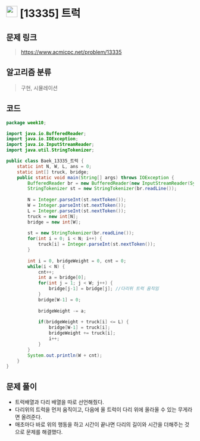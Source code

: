 # <img src="https://d2gd6pc034wcta.cloudfront.net/tier/10.svg" width="30"> [13335] 트럭
## 문제 링크
> https://www.acmicpc.net/problem/13335
## 알고리즘 분류
> 구현, 시뮬레이션

## 코드
```java
package week10;

import java.io.BufferedReader;
import java.io.IOException;
import java.io.InputStreamReader;
import java.util.StringTokenizer;

public class Baek_13335_트럭 {
	static int N, W, L, ans = 0;
	static int[] truck, bridge;
	public static void main(String[] args) throws IOException {
		BufferedReader br = new BufferedReader(new InputStreamReader(System.in));
		StringTokenizer st = new StringTokenizer(br.readLine());
		
		N = Integer.parseInt(st.nextToken());
		W = Integer.parseInt(st.nextToken());
		L = Integer.parseInt(st.nextToken());
		truck = new int[N];
		bridge = new int[W];
		
		st = new StringTokenizer(br.readLine());
		for(int i = 0; i < N; i++) {
			truck[i] = Integer.parseInt(st.nextToken());
		}
		
		int i = 0, bridgeWeight = 0, cnt = 0;
		while(i < N) {
			cnt++;
			int a = bridge[0];
			for(int j = 1; j < W; j++) {
				bridge[j-1] = bridge[j]; //다리위 트럭 움직임
			}
			bridge[W-1] = 0;
			
			bridgeWeight -= a;
			
			if(bridgeWeight + truck[i] <= L) {
				bridge[W-1] = truck[i];
				bridgeWeight += truck[i];
				i++;
			}
		}
		System.out.println(W + cnt);
	}
}
```

## 문제 풀이
* 트럭배열과 다리 배열을 따로 선언해줬다.
* 다리위의 트럭을 먼저 움직이고, 다음에 올 트럭이 다리 위에 올라올 수 있는 무게라면 올려준다.
* 매초마다 바로 위의 행동을 하고 시간이 끝나면 다리의 길이와 시간을 더해주는 것으로 문제를 해결했다.